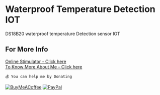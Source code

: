 # Waterproof Temperature Detection IOT
DS18B20 waterproof temperature Detection sensor IOT
## For More Info <br>
 [Online Stimulator - Click here](https://wokwi.com/projects/432758200180907009) 
 <br>
 [To Know More About Me - Click here](https://www.rohantkini.in/)

        
```💰 You can help me by Donating```

[![BuyMeACoffee](https://img.shields.io/badge/Buy%20Me%20a%20Coffee-ffdd00?style=for-the-badge&logo=buy-me-a-coffee&logoColor=black)](https://buymeacoffee.com/rohankini) [![PayPal](https://img.shields.io/badge/PayPal-00457C?style=for-the-badge&logo=paypal&logoColor=white)](https://paypal.me/RohanKinirk) 


